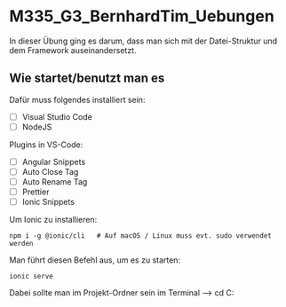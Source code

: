 # M335_G3_BernhardTim_Uebungen
In dieser Übung ging es darum, dass man sich mit der Datei-Struktur und dem Framework auseinandersetzt.

## Wie startet/benutzt man es
Dafür muss folgendes installiert sein:
- [ ] Visual Studio Code
- [ ] NodeJS

Plugins in VS-Code:
- [ ] Angular Snippets
- [ ] Auto Close Tag
- [ ] Auto Rename Tag
- [ ] Prettier
- [ ] Ionic Snippets

Um Ionic zu installieren:
```
npm i -g @ionic/cli   # Auf macOS / Linux muss evt. sudo verwendet werden
```


Man führt diesen Befehl aus, um es zu starten: <br>
```
ionic serve
```
Dabei sollte man im Projekt-Ordner sein im Terminal --> cd C:
